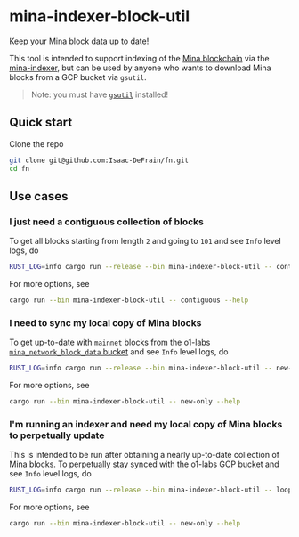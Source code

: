 # mina-indexer-block-util

Keep your Mina block data up to date!

This tool is intended to support indexing of the [Mina blockchain](https://github.com/MinaProtocol/mina) via the [mina-indexer](https://github.com/Granola-Team/mina-indexer), but can be used by anyone who wants to download Mina blocks from a GCP bucket via `gsutil`.

> Note: you must have [`gsutil`](https://cloud.google.com/storage/docs/gsutil_install) installed!

## Quick start

Clone the repo

```sh
git clone git@github.com:Isaac-DeFrain/fn.git
cd fn
```

## Use cases

### I just need a contiguous collection of blocks

To get all blocks starting from length `2` and going to `101` and see `Info` level logs, do

```sh
RUST_LOG=info cargo run --release --bin mina-indexer-block-util -- contiguous -b /path/to/blocks/dir
```

For more options, see

```sh
cargo run --bin mina-indexer-block-util -- contiguous --help
```

### I need to sync my local copy of Mina blocks 

To get up-to-date with `mainnet` blocks from the o1-labs [`mina_network_block_data` bucket](https://console.cloud.google.com/storage/browser/mina_network_block_data) and see `Info` level logs, do

```sh
RUST_LOG=info cargo run --release --bin mina-indexer-block-util -- new-only -b /path/to/blocks/dir
```

For more options, see

```sh
cargo run --bin mina-indexer-block-util -- new-only --help
```

### I'm running an indexer and need my local copy of Mina blocks to perpetually update

This is intended to be run after obtaining a nearly up-to-date collection of Mina blocks. To perpetually stay synced with the o1-labs GCP bucket and see `Info` level logs, do

```sh
RUST_LOG=info cargo run --release --bin mina-indexer-block-util -- loop -b /path/to/blocks/dir
```

For more options, see

```sh
cargo run --bin mina-indexer-block-util -- new-only --help
```

